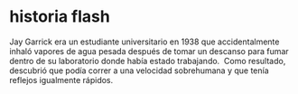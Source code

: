 # historia flash
Jay Garrick era un estudiante universitario en 1938 que accidentalmente inhaló vapores de agua pesada después de tomar un descanso para fumar dentro de su 
laboratorio donde había estado trabajando. 
​ Como resultado, descubrió que podía correr a una velocidad sobrehumana y que tenía reflejos igualmente rápidos.
